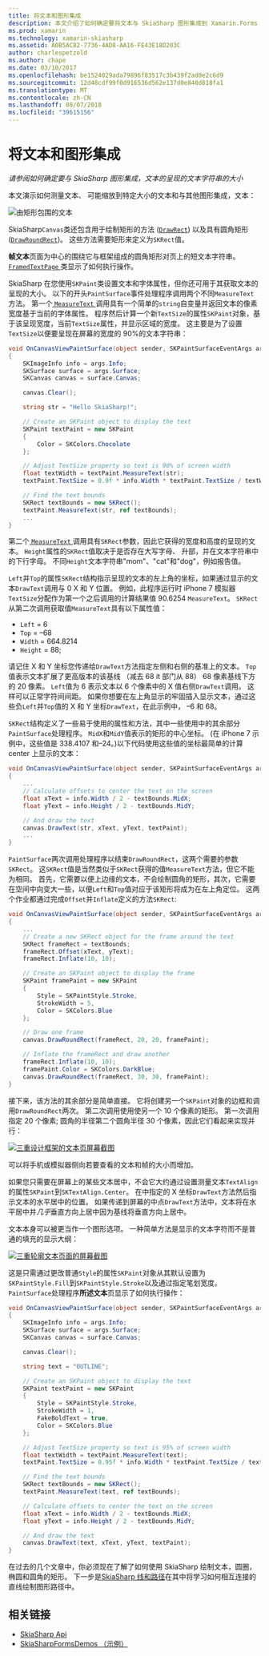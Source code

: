 ```yaml
---
title: 将文本和图形集成
description: 本文介绍了如何确定要将文本与 SkiaSharp 图形集成到 Xamarin.Forms 应用程序的呈现的文本字符串的大小，并且此示例代码进行了演示。
ms.prod: xamarin
ms.technology: xamarin-skiasharp
ms.assetid: A0B5AC82-7736-4AD8-AA16-FE43E18D203C
author: charlespetzold
ms.author: chape
ms.date: 03/10/2017
ms.openlocfilehash: be1524029ada79896f83517c3b439f2ad0e2c6d9
ms.sourcegitcommit: 12d48cdf99f0d916536d562e137d0e840d818fa1
ms.translationtype: MT
ms.contentlocale: zh-CN
ms.lasthandoff: 08/07/2018
ms.locfileid: "39615156"
---
```

# <a name="integrating-text-and-graphics"></a>将文本和图形集成

_请参阅如何确定要与 SkiaSharp 图形集成，文本的呈现的文本字符串的大小_

本文演示如何测量文本、 可能缩放到特定大小的文本和与其他图形集成，文本：

![](text-images/textandgraphicsexample.png "由矩形包围的文本")

SkiaSharp`Canvas`类还包含用于绘制矩形的方法 ([`DrawRect`](https://developer.xamarin.com/api/member/SkiaSharp.SKCanvas.DrawRect/p/SkiaSharp.SKRect/SkiaSharp.SKPaint/)) 以及具有圆角矩形 ([`DrawRoundRect`](https://developer.xamarin.com/api/member/SkiaSharp.SKCanvas.DrawRoundRect/p/SkiaSharp.SKRect/System.Single/System.Single/SkiaSharp.SKPaint/))。 这些方法需要矩形来定义为`SKRect`值。

**帧文本**页面为中心的围绕它与框架组成的圆角矩形对页上的短文本字符串。 [ `FramedTextPage` ](https://github.com/xamarin/xamarin-forms-samples/blob/master/SkiaSharpForms/Demos/Demos/SkiaSharpFormsDemos/Basics/FramedTextPage.cs)类显示了如何执行操作。

SkiaSharp 在您使用`SKPaint`类设置文本和字体属性，但你还可用于其获取文本的呈现的大小。 以下的开头`PaintSurface`事件处理程序调用两个不同`MeasureText`方法。 第一个[ `MeasureText` ](https://developer.xamarin.com/api/member/SkiaSharp.SKPaint.MeasureText/p/System.String/)调用具有一个简单的`string`自变量并返回文本的像素宽度基于当前的字体属性。 程序然后计算一个新`TextSize`的属性`SKPaint`对象，基于该呈现宽度，当前`TextSize`属性，并显示区域的宽度。 这主要是为了设置`TextSize`以便要呈现在屏幕的宽度的 90%的文本字符串：

```csharp
void OnCanvasViewPaintSurface(object sender, SKPaintSurfaceEventArgs args)
{
    SKImageInfo info = args.Info;
    SKSurface surface = args.Surface;
    SKCanvas canvas = surface.Canvas;

    canvas.Clear();

    string str = "Hello SkiaSharp!";

    // Create an SKPaint object to display the text
    SKPaint textPaint = new SKPaint
    {
        Color = SKColors.Chocolate
    };

    // Adjust TextSize property so text is 90% of screen width
    float textWidth = textPaint.MeasureText(str);
    textPaint.TextSize = 0.9f * info.Width * textPaint.TextSize / textWidth;

    // Find the text bounds
    SKRect textBounds = new SKRect();
    textPaint.MeasureText(str, ref textBounds);
    ...
}
```

第二个[ `MeasureText` ](https://developer.xamarin.com/api/member/SkiaSharp.SKPaint.MeasureText/p/System.String/SkiaSharp.SKRect@/)调用具有`SKRect`参数，因此它获得的宽度和高度的呈现的文本。 `Height`属性的`SKRect`值取决于是否存在大写字母、 升部，并在文本字符串中的下行字母。 不同`Height`文本字符串"mom"、"cat"和"dog"，例如报告值。

`Left`并`Top`的属性`SKRect`结构指示呈现的文本的左上角的坐标，如果通过显示的文本`DrawText`调用与 0 X 和 Y 位置。 例如，此程序运行时 iPhone 7 模拟器`TextSize`分配作为第一个之后调用的计算结果值 90.6254 `MeasureText`。 `SKRect`从第二次调用获取值`MeasureText`具有以下属性值：

- `Left` = 6
- `Top` = &ndash;68
- `Width` = 664.8214
- `Height` = 88;

请记住 X 和 Y 坐标您传递给`DrawText`方法指定左侧和右侧的基准上的文本。 `Top`值表示文本扩展了更高版本的该基线 （减去 68 it 部门从 88） 68 像素基线下方的 20 像素。 `Left`值为 6 表示文本以 6 个像素中的 X 值右侧`DrawText`调用。 这样可以正常字符间间距。 如果你想要在左上角显示的牢固插入显示文本，通过这些负`Left`并`Top`值的 X 和 Y 坐标`DrawText`，在此示例中， &ndash;6 和 68。

`SKRect`结构定义了一些易于使用的属性和方法，其中一些使用中的其余部分`PaintSurface`处理程序。 `MidX`和`MidY`值表示的矩形的中心坐标。 (在 iPhone 7 示例中，这些值是 338.4107 和&ndash;24。)以下代码使用这些值的坐标最简单的计算 center 上显示的文本：

```csharp
void OnCanvasViewPaintSurface(object sender, SKPaintSurfaceEventArgs args)
{
    ...
    // Calculate offsets to center the text on the screen
    float xText = info.Width / 2 - textBounds.MidX;
    float yText = info.Height / 2 - textBounds.MidY;

    // And draw the text
    canvas.DrawText(str, xText, yText, textPaint);
    ...
}
```

`PaintSurface`两次调用处理程序以结束`DrawRoundRect`，这两个需要的参数`SKRect`。 这`SKRect`值是当然类似于`SKRect`获得的值`MeasureText`方法，但它不能为相同。 首先，它需要以便上边缘的文本，不会绘制圆角的矩形，其次，它需要在空间中向变大一些，以便`Left`和`Top`值对应于该矩形将成为在左上角定位。 这两个作业都通过完成`Offset`并`Inflate`定义的方法`SKRect`:

```csharp
void OnCanvasViewPaintSurface(object sender, SKPaintSurfaceEventArgs args)
{
    ...
    // Create a new SKRect object for the frame around the text
    SKRect frameRect = textBounds;
    frameRect.Offset(xText, yText);
    frameRect.Inflate(10, 10);

    // Create an SKPaint object to display the frame
    SKPaint framePaint = new SKPaint
    {
        Style = SKPaintStyle.Stroke,
        StrokeWidth = 5,
        Color = SKColors.Blue
    };

    // Draw one frame
    canvas.DrawRoundRect(frameRect, 20, 20, framePaint);

    // Inflate the frameRect and draw another
    frameRect.Inflate(10, 10);
    framePaint.Color = SKColors.DarkBlue;
    canvas.DrawRoundRect(frameRect, 30, 30, framePaint);
}
```

接下来，该方法的其余部分是简单直接。 它将创建另一个`SKPaint`对象的边框和调用`DrawRoundRect`两次。 第二次调用使用使另一个 10 个像素的矩形。 第一次调用指定 20 个像素; 圆角的半径第二个圆角半径 30 个像素，因此它们看起来实现并行：

 [![](text-images/framedtext-small.png "三重设计框架的文本页屏幕截图")](text-images/framedtext-large.png#lightbox "带来三倍的帧的文本页屏幕截图")

可以将手机或模拟器侧向若要查看的文本和帧的大小而增加。

如果您只需要在屏幕上的某些文本居中，不会它大约通过设置测量文本`TextAlign`的属性`SKPaint`到`SKTextAlign.Center`。 在中指定的 X 坐标`DrawText`方法然后指示文本的水平居中的位置。 如果传递到屏幕的中点`DrawText`方法中，文本将在水平居中并*几乎*垂直方向上居中因为基线将垂直方向上居中。

文本本身可以被更当作一个图形选项。 一种简单方法是显示的文本字符而不是普通的填充的显示大纲：

[![](text-images/outlinedtext-small.png "三重轮廓文本页面的屏幕截图")](text-images/outlinedtext-large.png#lightbox "三重轮廓文本页面的屏幕截图")

这是只需通过更改普通`Style`的属性`SKPaint`对象从其默认设置为`SKPaintStyle.Fill`到`SKPaintStyle.Stroke`以及通过指定笔划宽度。 `PaintSurface`处理程序**所述文本**页显示了如何执行操作：

```csharp
void OnCanvasViewPaintSurface(object sender, SKPaintSurfaceEventArgs args)
{
    SKImageInfo info = args.Info;
    SKSurface surface = args.Surface;
    SKCanvas canvas = surface.Canvas;

    canvas.Clear();

    string text = "OUTLINE";

    // Create an SKPaint object to display the text
    SKPaint textPaint = new SKPaint
    {
        Style = SKPaintStyle.Stroke,
        StrokeWidth = 1,
        FakeBoldText = true,
        Color = SKColors.Blue
    };

    // Adjust TextSize property so text is 95% of screen width
    float textWidth = textPaint.MeasureText(text);
    textPaint.TextSize = 0.95f * info.Width * textPaint.TextSize / textWidth;

    // Find the text bounds
    SKRect textBounds = new SKRect();
    textPaint.MeasureText(text, ref textBounds);

    // Calculate offsets to center the text on the screen
    float xText = info.Width / 2 - textBounds.MidX;
    float yText = info.Height / 2 - textBounds.MidY;

    // And draw the text
    canvas.DrawText(text, xText, yText, textPaint);
}
```

 在过去的几个文章中，你必须现在了解了如何使用 SkiaSharp 绘制文本，圆圈，椭圆和圆角的矩形。 下一步是[SkiaSharp 线和路径](~/xamarin-forms/user-interface/graphics/skiasharp/paths/paths.md)在其中将学习如何相互连接的直线绘制图形路径中。


## <a name="related-links"></a>相关链接

- [SkiaSharp Api](https://developer.xamarin.com/api/root/SkiaSharp/)
- [SkiaSharpFormsDemos （示例）](https://developer.xamarin.com/samples/xamarin-forms/SkiaSharpForms/Demos/)
